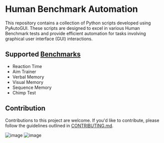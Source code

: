 # Human Benchmark Automation

This repository contains a collection of Python scripts developed using PyAutoGUI. These scripts are designed to excel in various Human Benchmark tests and provide efficient automation for tasks involving graphical user interface (GUI) interactions.

## Supported [Benchmarks](https://humanbenchmark.com/)
- Reaction Time
- Aim Trainer
- Verbal Memory
- Visual Memory
- Sequence Memory
- Chimp Test

## Contribution

Contributions to this project are welcome. If you'd like to contribute, please follow the guidelines outlined in [CONTRIBUTING.md](CONTRIBUTING.md).

![image](https://github.com/Jovan11111/BenchMark/assets/75695070/ba772cf9-6c8f-4eb3-bc10-71d6d3dfa1e2)
![image](https://github.com/Jovan11111/BenchMark/assets/75695070/c3da4496-f9e9-4491-bf14-64ec8eb0c05e)


